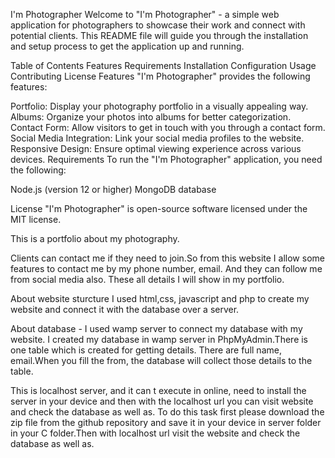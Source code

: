 I'm Photographer
Welcome to "I'm Photographer" - a simple web application for photographers to showcase their work and connect with potential clients. This README file will guide you through the installation and setup process to get the application up and running.

Table of Contents
Features
Requirements
Installation
Configuration
Usage
Contributing
License
Features
"I'm Photographer" provides the following features:

Portfolio: Display your photography portfolio in a visually appealing way.
Albums: Organize your photos into albums for better categorization.
Contact Form: Allow visitors to get in touch with you through a contact form.
Social Media Integration: Link your social media profiles to the website.
Responsive Design: Ensure optimal viewing experience across various devices.
Requirements
To run the "I'm Photographer" application, you need the following:

Node.js (version 12 or higher)
MongoDB database

License
"I'm Photographer" is open-source software licensed under the MIT license.


This is a portfolio about my photography.

Clients can contact me if they need to join.So from this website I allow some features to contact me by my phone number, email. And they can follow me from social media also. These all details I will show in my portfolio.

About website sturcture I used html,css, javascript and php to create my website and connect it with the database over a server.

About database - I used wamp server to connect my database with my website. I created my database in wamp server in PhpMyAdmin.There is one table which is created for getting details. There are full name, email.When you fill the from, the database will collect those details to the table.

This is localhost server, and it can t execute in online, need to install the server in your device and then with the localhost url you can visit website and check the database as well as. To do this task first please download the zip file from the github repository and save it in your device in server folder in your C folder.Then with localhost url visit the website and check the database as well as.
